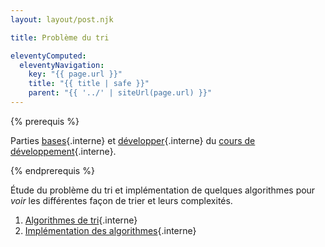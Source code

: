 ```yaml
---
layout: layout/post.njk

title: Problème du tri

eleventyComputed:
  eleventyNavigation:
    key: "{{ page.url }}"
    title: "{{ title | safe }}"
    parent: "{{ '../' | siteUrl(page.url) }}"
---
```


{% prerequis %}

Parties [bases](/cours/coder-et-développer/#bases){.interne} et [développer](/cours/coder-et-développer/#développer){.interne} du [cours de développement](/cours/coder-et-développer){.interne}.

{% endprerequis %}

Étude du problème du tri et implémentation de quelques algorithmes pour *voir* les différentes façon de trier et leurs complexités.

1. [Algorithmes de tri](./algorithmes-tris){.interne}
2. [Implémentation des algorithmes](./implémentation-tris){.interne}
